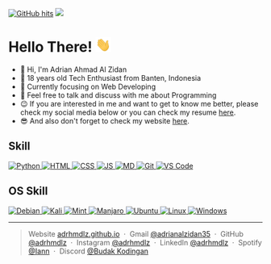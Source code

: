 <a href="https://github.com/adrhmdlz/adrhmdlz" target="_blank"><img alt="GitHub hits" src="https://img.shields.io/github/last-commit/adrhmdlz/adrhmdlz?label=profile%20updated"></a> <img src="https://img.shields.io/badge/Made%20with-Markdown-1f425f.svg"></img>
<!--![Visitor Badge](https://visitor-badge.laobi.icu/badge?page_id=adhmdlzdn.adhmdlzdn)
-->


<h1>Hello There! <img src="assets/wave.gif" width=30px></img></h1>

- 👋 Hi, I'm Adrian Ahmad Al Zidan
- 👦 18 years old Tech Enthusiast from Banten, Indonesia
- 💼 Currently focusing on Web Developing
- 💬 Feel free to talk and discuss with me about Programming
- 😉 If you are interested in me and want to get to know me better, please check my social media below or you can check my resume <a href="https://drive.google.com/file/d/1mXc6aNbjOajxJ2bktw6UhCASmJ-iObHo/view?usp=sharing">here</a>.
- 😎 And also don't forget to check my website <a href="https://adrhmdlz.github.io">here</a>.

<!-- I'm Adrian Ahmad Al Zidan! I'm 18 years old Network & IT Enthusiast from Banten, Indonesia. Currently focusing on Networking Engineering, besides that I'm also working on several projects using the Python language. I also sometimes take the time to develop my own website which you can check <a href="https://adrhmdlz.github.io">here</a>.

> Never give up and keep working!!

I'm always trying to grow and learn something new. I hope all the projects that I have made are useful for all of you. -->

## Skill
<a href="https://python.org">
    <img alt="Python" src="https://img.shields.io/badge/Python-3776AB?style=for-the-badge&logo=python&logoColor=white"></img>
</a>
<a href="https://www.w3schools.com/html/">
    <img alt="HTML" src="https://img.shields.io/badge/HTML5-E34F26?style=for-the-badge&logo=html5&logoColor=white"></img>
</a>
<a href="https://www.w3schools.com/css/">
    <img alt="CSS" src="https://img.shields.io/badge/CSS3-1572B6?style=for-the-badge&logo=css3&logoColor=white"></img>
</a>
<a href="https://www.javascript.com/">
    <img alt="JS" src="https://img.shields.io/badge/JavaScript-323330?style=for-the-badge&logo=javascript&logoColor=F7DF1E"></img>
</a>
<a href="https://www.markdownguide.org/">
    <img alt="MD" src="https://img.shields.io/badge/Markdown-000000?style=for-the-badge&logo=markdown&logoColor=white"></img>
</a>
<a href="https://git-scm.com/">
    <img alt="Git" src="https://img.shields.io/badge/GIT-E44C30?style=for-the-badge&logo=git&logoColor=white"></img>
</a>
<a href="https://code.visualstudio.com/">
    <img alt="VS Code" src="https://img.shields.io/badge/Visual_Studio_Code-0078D4?style=for-the-badge&logo=visual%20studio%20code&logoColor=white"></img>
</a>

## OS Skill
<a href="https://www.debian.org/index.id.html">
    <img alt="Debian" src="https://img.shields.io/badge/Debian-A81D33?style=for-the-badge&logo=debian&logoColor=white"></img>
</a>
<a href="https://www.kali.org/">
    <img alt="Kali" src="https://img.shields.io/badge/Kali_Linux-557C94?style=for-the-badge&logo=kali-linux&logoColor=white"></img>
</a>
<a href="https://linuxmint.com/">
    <img alt="Mint" src="https://img.shields.io/badge/Linux_Mint-87CF3E?style=for-the-badge&logo=linux-mint&logoColor=white"></img>
</a>
<a href="https://manjaro.org/">
    <img alt="Manjaro" src="https://img.shields.io/badge/manjaro-35BF5C?style=for-the-badge&logo=manjaro&logoColor=white"></img>
</a>
<a href="https://ubuntu.com/download">
    <img alt="Ubuntu" src="https://img.shields.io/badge/Ubuntu-E95420?style=for-the-badge&logo=ubuntu&logoColor=white"></img>
</a>
<a href="https://www.linux.org/">
    <img alt="Linux" src="https://img.shields.io/badge/Linux-FCC624?style=for-the-badge&logo=linux&logoColor=black"></img>
</a>
<a href="https://www.microsoft.com/">
    <img alt="Windows" src="https://img.shields.io/badge/Windows-0078D6?style=for-the-badge&logo=windows&logoColor=white"></img>
</a>

<!-- ## Experience 
* Intern at PT. Jaya Konsultan Indonesia (Feb 2022 - Apr 2022)
    - At this company I learned to make a website with the help of the Mobirise application. In this company I have also learned about the basic configuration of Mikrotik Routers, such as Wifi Routers, Hotspots, and others.
* Intern at PT. FCOM Inti Teknologi (Sep 2022 - Dec 2022)
    - In this company I have a role as a intern IT support. There I was given jobs such as configuring Mikrotik Routers, helping solve problems that exist on clients, maintaining client systems, and many more. -->

<!-- ## Popular Projects
<a href="https://github.com/adrhmdlz/itnsa-lks-kotang">
  <img align="center" src="https://github-readme-stats.vercel.app/api/pin/?username=adrhmdlz&repo=itnsa-lks-kotang&theme=transparent" />
</a>
<a href="https://github.com/adrhmdlz/python-basic">
  <img align="center" src="https://github-readme-stats.vercel.app/api/pin/?username=adrhmdlz&repo=python-basic&theme=transparent" />
</a>
<a href="https://github.com/adrhmdlz/km-gpp">
  <img align="center" src="https://github-readme-stats.vercel.app/api/pin/?username=adrhmdlz&repo=km-gpp&theme=transparent" />
</a> 
<a href="https://github.com/adrhmdlz/webdev-basic">
  <img align="center" src="https://github-readme-stats.vercel.app/api/pin/?username=adrhmdlz&repo=webdev-basic&theme=transparent" />
</a>  -->

---

> Website [adrhmdlz.github.io](https://adrhmdlz.github.io) &nbsp;&middot;&nbsp;
> Gmail [@adrianalzidan35](mailto:adrianalzidan35@gmail.com) &nbsp;&middot;&nbsp;
> GitHub [@adrhmdlz](https://github.com/adrhmdlz) &nbsp;&middot;&nbsp;
> Instagram [@adrhmdlz](https://instagram.com/adrhmdlz) &nbsp;&middot;&nbsp;
> LinkedIn [@adrhmdlz](https://www.linkedin.com/in/adrhmdlz/) &nbsp;&middot;&nbsp;
> Spotify [@Iann](https://open.spotify.com/playlist/0nhR1T67UUSqu4EHYWvAbY?si=c95f6fd6d5b34b04) &nbsp;&middot;&nbsp;
> Discord [@Budak Kodingan](https://discord.gg/UFJvHbSt6G)